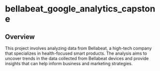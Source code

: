 # bellabeat_google_analytics_capstone
## Overview
This project involves analyzing data from Bellabeat, a high-tech company that specializes in health-focused smart products. The analysis aims to uncover trends in the data collected from Bellabeat devices and provide insights that can help inform business and marketing strategies.
